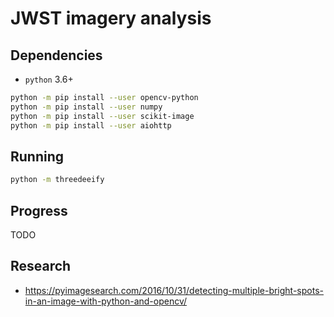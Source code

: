 
# JWST imagery analysis

## Dependencies

 - `python` 3.6+

```bash
python -m pip install --user opencv-python
python -m pip install --user numpy
python -m pip install --user scikit-image
python -m pip install --user aiohttp

```


## Running

```bash
python -m threedeeify
```


## Progress

TODO

## Research

 - https://pyimagesearch.com/2016/10/31/detecting-multiple-bright-spots-in-an-image-with-python-and-opencv/


